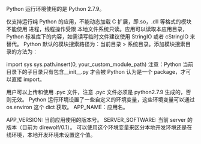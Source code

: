 Python 运行环境使用的是 Python 2.7.9。

仅支持运行纯 Python 的应用，不能动态加载 C 扩展，即.so，.dll 等格式的模块不能使用
进程，线程操作受限
本地文件系统只读。应用可以读取本应用目录，Python 标准库下的内容，如需读写临时文件建议使用 StringIO 或者 cStringIO 来替代。
Python 默认的模块搜索路径为：当前目录 > 系统目录。添加模块搜索目录的方法为：

import sys
sys.path.insert(0, your_custom_module_path)
注意：Python 当前目录下的子目录只有包含__init__.py 才会被 Python 认为是一个 package，才可以直接 import。

用户可以上传和使用 .pyc 文件，注意 .pyc 文件必须是 python2.7.9 生成的，否则无效。
Python 运行环境设置了一些自定义的环境变量，这些环境变量可以通过 os.environ 这个 dict 获取。
APP_NAME：应用名。

APP_VERSION: 当前应用使用的版本号。
SERVER_SOFTWARE: 当前 server 的版本（目前为 direwolf/0.1）。 可以使用这个环境变量来区分本地开发环境还是在线环境，本地开发环境未设置这个值。
